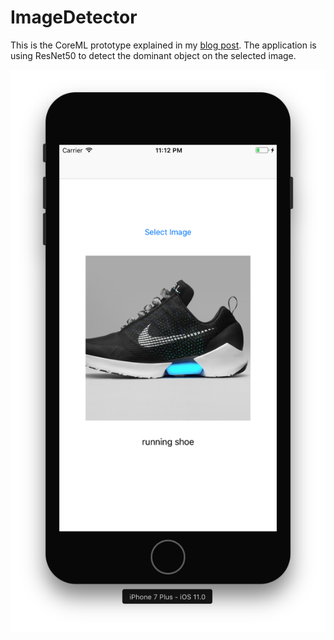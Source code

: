# ImageDetector
This is the CoreML prototype explained in my [blog post](). The application is using ResNet50 to detect the dominant object on the selected image.

![](Assets/screenshot.png)